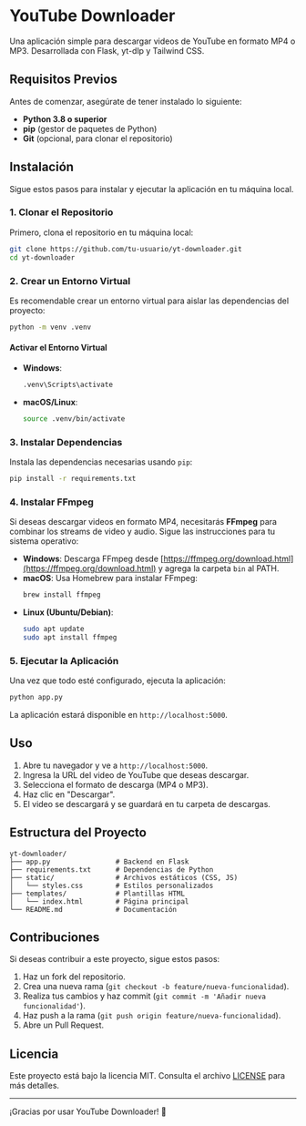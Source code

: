 
# YouTube Downloader

Una aplicación simple para descargar videos de YouTube en formato MP4 o MP3. Desarrollada con Flask, yt-dlp y Tailwind CSS.

## Requisitos Previos

Antes de comenzar, asegúrate de tener instalado lo siguiente:

- **Python 3.8 o superior**
- **pip** (gestor de paquetes de Python)
- **Git** (opcional, para clonar el repositorio)

## Instalación

Sigue estos pasos para instalar y ejecutar la aplicación en tu máquina local.

### 1. Clonar el Repositorio

Primero, clona el repositorio en tu máquina local:

```bash
git clone https://github.com/tu-usuario/yt-downloader.git
cd yt-downloader
```

### 2. Crear un Entorno Virtual

Es recomendable crear un entorno virtual para aislar las dependencias del proyecto:

```bash
python -m venv .venv
```

#### Activar el Entorno Virtual

- **Windows**:
  ```bash
  .venv\Scripts\activate
  ```
  
- **macOS/Linux**:
  ```bash
  source .venv/bin/activate
  ```

### 3. Instalar Dependencias

Instala las dependencias necesarias usando `pip`:

```bash
pip install -r requirements.txt
```

### 4. Instalar FFmpeg

Si deseas descargar videos en formato MP4, necesitarás **FFmpeg** para combinar los streams de video y audio. Sigue las instrucciones para tu sistema operativo:

- **Windows**: Descarga FFmpeg desde [https://ffmpeg.org/download.html](https://ffmpeg.org/download.html) y agrega la carpeta `bin` al PATH.
- **macOS**: Usa Homebrew para instalar FFmpeg:
  ```bash
  brew install ffmpeg
  ```
- **Linux (Ubuntu/Debian)**:
  ```bash
  sudo apt update
  sudo apt install ffmpeg
  ```

### 5. Ejecutar la Aplicación

Una vez que todo esté configurado, ejecuta la aplicación:

```bash
python app.py
```

La aplicación estará disponible en `http://localhost:5000`.

## Uso

1. Abre tu navegador y ve a `http://localhost:5000`.
2. Ingresa la URL del video de YouTube que deseas descargar.
3. Selecciona el formato de descarga (MP4 o MP3).
4. Haz clic en "Descargar".
5. El video se descargará y se guardará en tu carpeta de descargas.

## Estructura del Proyecto

```
yt-downloader/
├── app.py                # Backend en Flask
├── requirements.txt      # Dependencias de Python
├── static/               # Archivos estáticos (CSS, JS)
│   └── styles.css        # Estilos personalizados
├── templates/            # Plantillas HTML
│   └── index.html        # Página principal
└── README.md             # Documentación
```

## Contribuciones

Si deseas contribuir a este proyecto, sigue estos pasos:

1. Haz un fork del repositorio.
2. Crea una nueva rama (`git checkout -b feature/nueva-funcionalidad`).
3. Realiza tus cambios y haz commit (`git commit -m 'Añadir nueva funcionalidad'`).
4. Haz push a la rama (`git push origin feature/nueva-funcionalidad`).
5. Abre un Pull Request.

## Licencia

Este proyecto está bajo la licencia MIT. Consulta el archivo [LICENSE](LICENSE) para más detalles.

---

¡Gracias por usar YouTube Downloader! 🚀
